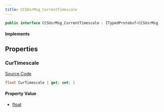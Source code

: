 ```yaml
---
title: CCSUsrMsg_CurrentTimescale
---
```


```csharp
public interface CCSUsrMsg_CurrentTimescale : ITypedProtobuf<CCSUsrMsg_CurrentTimescale>, INativeHandle, INetMessage<CCSUsrMsg_CurrentTimescale>, IDisposable
```

#### Implements

## Properties

### CurTimescale

[Source Code](https://github.com/swiftly-solution/swiftlys2/blob/main/managed/src/SwiftlyS2.Generated/Protobufs/Interfaces/CCSUsrMsg_CurrentTimescale.cs#L18)

```csharp
float CurTimescale { get; set; }
```

#### Property Value

- [float](https://learn.microsoft.com/dotnet/api/system.single)


